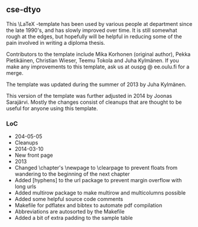 ## cse-dtyo

This \LaTeX -template has been used by various people at department 
since the late 1990's, and has slowly improved over time.  It is still 
somewhat rough at the edges, but hopefully will be helpful in reducing 
some of the pain involved in writing a diploma thesis.

Contributors to the template include Mika Korhonen (original author), 
Pekka Pietikäinen, Christian Wieser, Teemu Tokola and Juha Kylmänen.  If 
you make any improvements to this template, ask us at ouspg @ ee.oulu.fi 
for a merge.

The template was updated during the summer of 2013 by Juha Kylmänen.

This version of the template was further adjusted in 2014 by
Joonas Sarajärvi. Mostly the changes consist of cleanups that are
thought to be useful for anyone using this template.

### LoC
 * 204-05-05
  * Cleanups
 * 2014-03-10
  * New front page
 * 2013
  * Changed \chapter's \newpage to \clearpage to prevent floats from wandering to the beginning of the next chapter
  * Added [hyphens] to the url package to prevent margin overflow with long urls
  * Added multirow package to make multirow and multicolumns possible
  * Added some helpful source code comments
  * Makefile for pdflatex and bibtex to automate pdf compilation
  * Abbreviations are autosorted by the Makefile
  * Added a bit of extra padding to the sample table

